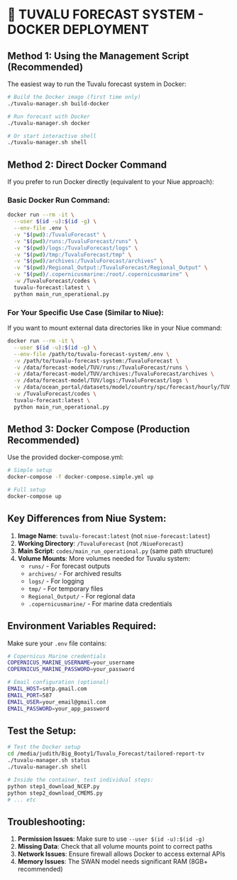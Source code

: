 # 🐳 TUVALU FORECAST SYSTEM - DOCKER DEPLOYMENT

## Method 1: Using the Management Script (Recommended)

The easiest way to run the Tuvalu forecast system in Docker:

```bash
# Build the Docker image (first time only)
./tuvalu-manager.sh build-docker

# Run forecast with Docker
./tuvalu-manager.sh docker

# Or start interactive shell
./tuvalu-manager.sh shell
```

## Method 2: Direct Docker Command

If you prefer to run Docker directly (equivalent to your Niue approach):

### Basic Docker Run Command:
```bash
docker run --rm -it \
  --user $(id -u):$(id -g) \
  --env-file .env \
  -v "$(pwd):/TuvaluForecast" \
  -v "$(pwd)/runs:/TuvaluForecast/runs" \
  -v "$(pwd)/logs:/TuvaluForecast/logs" \
  -v "$(pwd)/tmp:/TuvaluForecast/tmp" \
  -v "$(pwd)/archives:/TuvaluForecast/archives" \
  -v "$(pwd)/Regional_Output:/TuvaluForecast/Regional_Output" \
  -v "$(pwd)/.copernicusmarine:/root/.copernicusmarine" \
  -w /TuvaluForecast/codes \
  tuvalu-forecast:latest \
  python main_run_operational.py
```

### For Your Specific Use Case (Similar to Niue):
If you want to mount external data directories like in your Niue command:

```bash
docker run --rm -it \
  --user $(id -u):$(id -g) \
  --env-file /path/to/tuvalu-forecast-system/.env \
  -v /path/to/tuvalu-forecast-system:/TuvaluForecast \
  -v /data/forecast-model/TUV/runs:/TuvaluForecast/runs \
  -v /data/forecast-model/TUV/archives:/TuvaluForecast/archives \
  -v /data/forecast-model/TUV/logs:/TuvaluForecast/logs \
  -v /data/ocean_portal/datasets/model/country/spc/forecast/hourly/TUV:/data \
  -w /TuvaluForecast/codes \
  tuvalu-forecast:latest \
  python main_run_operational.py
```

## Method 3: Docker Compose (Production Recommended)

Use the provided docker-compose.yml:

```bash
# Simple setup
docker-compose -f docker-compose.simple.yml up

# Full setup  
docker-compose up
```

## Key Differences from Niue System:

1. **Image Name**: `tuvalu-forecast:latest` (not `niue-forecast:latest`)
2. **Working Directory**: `/TuvaluForecast` (not `/NiueForecast`) 
3. **Main Script**: `codes/main_run_operational.py` (same path structure)
4. **Volume Mounts**: More volumes needed for Tuvalu system:
   - `runs/` - For forecast outputs
   - `archives/` - For archived results  
   - `logs/` - For logging
   - `tmp/` - For temporary files
   - `Regional_Output/` - For regional data
   - `.copernicusmarine/` - For marine data credentials

## Environment Variables Required:

Make sure your `.env` file contains:
```bash
# Copernicus Marine credentials
COPERNICUS_MARINE_USERNAME=your_username
COPERNICUS_MARINE_PASSWORD=your_password

# Email configuration (optional)
EMAIL_HOST=smtp.gmail.com
EMAIL_PORT=587
EMAIL_USER=your_email@gmail.com
EMAIL_PASSWORD=your_app_password
```

## Test the Setup:

```bash
# Test the Docker setup
cd /media/judith/Big_Booty1/Tuvalu_Forecast/tailored-report-tv
./tuvalu-manager.sh status
./tuvalu-manager.sh shell

# Inside the container, test individual steps:
python step1_download_NCEP.py
python step2_download_CMEMS.py
# ... etc
```

## Troubleshooting:

1. **Permission Issues**: Make sure to use `--user $(id -u):$(id -g)`
2. **Missing Data**: Check that all volume mounts point to correct paths
3. **Network Issues**: Ensure firewall allows Docker to access external APIs
4. **Memory Issues**: The SWAN model needs significant RAM (8GB+ recommended)
